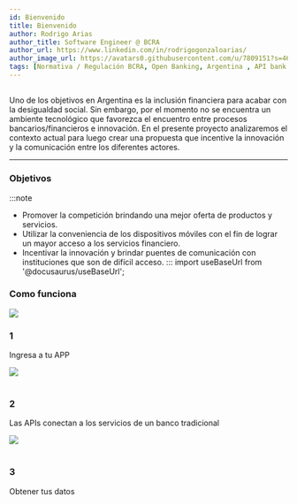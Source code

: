 ```yaml
---
id: Bienvenido
title: Bienvenido 
author: Rodrigo Arias	
author_title: Software Engineer @ BCRA
author_url: https://www.linkedin.com/in/rodrigogonzaloarias/
author_image_url: https://avatars0.githubusercontent.com/u/7809151?s=460&u=b092d09db6eaadff118e0a691095f67ac79b4a8e&v=4
tags: [Normativa / Regulación BCRA, Open Banking, Argentina , API bank , Banking as a Service , Apis bancos Argentina]
---
```

## 
Uno de los objetivos en Argentina es la inclusión financiera para acabar con la desigualdad social. 
Sin embargo, por el momento no se encuentra un ambiente tecnológico que favorezca el encuentro entre procesos bancarios/financieros e innovación.<!--truncate-->
 En el presente proyecto analizaremos el contexto actual para luego crear una propuesta que incentive la innovación y la 
comunicación entre los diferentes actores.

---
### Objetivos
:::note

*	Promover la competición brindando una mejor oferta de productos y servicios.
*	Utilizar la conveniencia de los dispositivos móviles con el fin de lograr un mayor acceso a los servicios financiero.
*	Incentivar la innovación y brindar puentes de comunicación con instituciones que son de difícil acceso.
:::
import useBaseUrl from '@docusaurus/useBaseUrl';

### Como funciona
<div className="container">
 <div className="row">
     <div className="col col--4">
            <div className="text--center">
              <img  src={useBaseUrl('img/mobile.svg')} />
            </div>
            <h3>1</h3>
            <p>Ingresa a tu APP</p>
    </div> 
    <div className="col col--4">
            <div className="text--center">
            <img  src={useBaseUrl('img/bank.svg')} />
            </div>
            <br/>
            <h3>2</h3>
            <p>Las APIs conectan a los servicios de un banco tradicional  </p>
    </div> 
    <div className="col col--4">
            <div className="text--center">
            <img  src={useBaseUrl('img/server.svg')} />
            </div>
            <br/>
            <h3>3</h3>
            <p>Obtener tus datos</p>
    </div>
  </div>
</div>